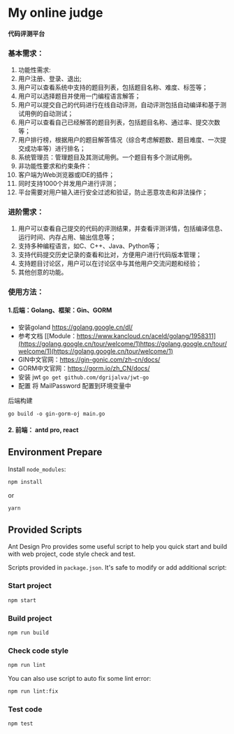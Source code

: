 # My online judge

#### 代码评测平台

### 基本需求：

1.	功能性需求:
  1.	用户注册、登录、退出;
  2.	用户可以查看系统中支持的题目列表，包括题目名称、难度、标签等；
  3.	用户可以选择题目并使用一门编程语言解答；
  4.	用户可以提交自己的代码进行在线自动评测，自动评测包括自动编译和基于测试用例的自动测试；
  5.	用户可以查看自己已经解答的题目列表，包括题目名称、通过率、提交次数等；
  6.	用户排行榜，根据用户的题目解答情况（综合考虑解题数、题目难度、一次提交成功率等）进行排名；
  7.	系统管理员：管理题目及其测试用例。一个题目有多个测试用例。
  8.	非功能性要求和约束条件：
  9.	客户端为Web浏览器或IDE的插件；
  10.	同时支持1000个并发用户进行评测；
  11.	平台需要对用户输入进行安全过滤和验证，防止恶意攻击和非法操作；

### 进阶需求：

1.	用户可以查看自己提交的代码的评测结果，并查看评测详情，包括编译信息、运行时间、内存占用、输出信息等；
2.	支持多种编程语言，如C、C++、Java、Python等；
3.	支持代码提交历史记录的查看和比对，方便用户进行代码版本管理；
4.	支持题目讨论区，用户可以在讨论区中与其他用户交流问题和经验；
5.	其他创意的功能。

### 使用方法：

#### 1.后端：Golang、框架：Gin、GORM
+ 安装goland  https://golang.google.cn/dl/  
+ 参考文档 [[Module：https://www.kancloud.cn/aceld/golang/1958311](https://golang.google.cn/tour/welcome/1)https://golang.google.cn/tour/welcome/1](https://golang.google.cn/tour/welcome/1)
+ GIN中文官网：https://gin-gonic.com/zh-cn/docs/
+ GORM中文官网：https://gorm.io/zh_CN/docs/
+ 安装 jwt
```go get github.com/dgrijalva/jwt-go```
+ 配置
将 MailPassword 配置到环境变量中

后端构建

```go build -o gin-gorm-oj main.go```

#### 2. 前端： antd pro, react

## Environment Prepare

Install `node_modules`:

```bash
npm install
```

or

```bash
yarn
```

## Provided Scripts

Ant Design Pro provides some useful script to help you quick start and build with web project, code style check and test.

Scripts provided in `package.json`. It's safe to modify or add additional script:

### Start project

```bash
npm start
```

### Build project

```bash
npm run build
```

### Check code style

```bash
npm run lint
```

You can also use script to auto fix some lint error:

```bash
npm run lint:fix
```

### Test code

```bash
npm test
```





